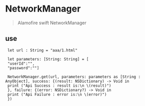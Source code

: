 # NetworkManager

> Alamofire swift NetworkManager 

## use
```
 let url : String = "aaa/1.html"
 
 let parameters: [String: String] = [
 "userId":"",
 "password":""]
 
 NetworkManager.get(url, parameters: parameters as [String : AnyObject], success: {(result: NSDictionary) -> Void in
 print ("Api Success : result is:\n \(result)")
 }, failure: {(error: NSDictionary?) -> Void in
 print ("Api Failure : error is:\n \(error)")
 })
 ```
